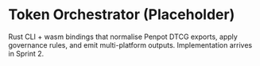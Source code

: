 # Token Orchestrator (Placeholder)

Rust CLI + wasm bindings that normalise Penpot DTCG exports, apply governance rules, and emit multi-platform outputs.
Implementation arrives in Sprint 2.
